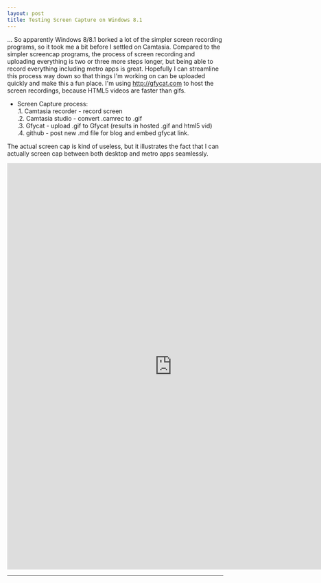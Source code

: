 ```yaml
---
layout: post
title: Testing Screen Capture on Windows 8.1
---
```


... So apparently Windows 8/8.1 borked a lot of the simpler screen recording programs, so it took me a bit before I settled on Camtasia. Compared to the simpler screencap programs, the process of screen recording and uploading everything is two or three more steps longer, but being able to record everything including metro apps is great. Hopefully I can streamline this process way down so that things I'm working on can be uploaded quickly and make this a fun place. I'm using http://gfycat.com to host the screen recordings, because HTML5 videos are faster than gifs. 
  
* Screen Capture process:  
.1. Camtasia recorder - record screen  
.2. Camtasia studio - convert .camrec to .gif  
.3. Gfycat - upload .gif to Gfycat (results in hosted .gif and html5 vid)  
.4. github - post new .md file for blog and embed gfycat link.  
  

The actual screen cap is kind of useless, but it illustrates the fact that I can actually screen cap between both desktop and metro apps seamlessly.   

<iframe src="http://gfycat.com/iframe/UnawareMinorDarklingbeetle" frameborder="0" scrolling="no" width="768" height="948" ></iframe>

-----


